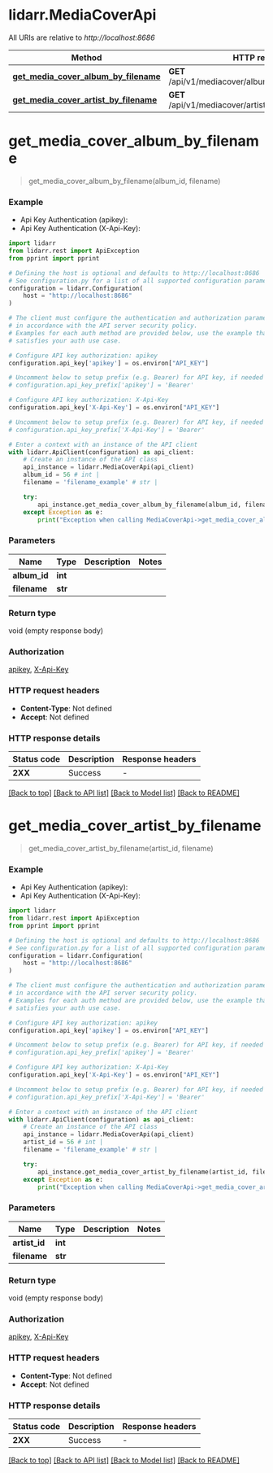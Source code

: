 # lidarr.MediaCoverApi

All URIs are relative to *http://localhost:8686*

Method | HTTP request | Description
------------- | ------------- | -------------
[**get_media_cover_album_by_filename**](MediaCoverApi.md#get_media_cover_album_by_filename) | **GET** /api/v1/mediacover/album/{albumId}/{filename} | 
[**get_media_cover_artist_by_filename**](MediaCoverApi.md#get_media_cover_artist_by_filename) | **GET** /api/v1/mediacover/artist/{artistId}/{filename} | 


# **get_media_cover_album_by_filename**
> get_media_cover_album_by_filename(album_id, filename)



### Example

* Api Key Authentication (apikey):
* Api Key Authentication (X-Api-Key):

```python
import lidarr
from lidarr.rest import ApiException
from pprint import pprint

# Defining the host is optional and defaults to http://localhost:8686
# See configuration.py for a list of all supported configuration parameters.
configuration = lidarr.Configuration(
    host = "http://localhost:8686"
)

# The client must configure the authentication and authorization parameters
# in accordance with the API server security policy.
# Examples for each auth method are provided below, use the example that
# satisfies your auth use case.

# Configure API key authorization: apikey
configuration.api_key['apikey'] = os.environ["API_KEY"]

# Uncomment below to setup prefix (e.g. Bearer) for API key, if needed
# configuration.api_key_prefix['apikey'] = 'Bearer'

# Configure API key authorization: X-Api-Key
configuration.api_key['X-Api-Key'] = os.environ["API_KEY"]

# Uncomment below to setup prefix (e.g. Bearer) for API key, if needed
# configuration.api_key_prefix['X-Api-Key'] = 'Bearer'

# Enter a context with an instance of the API client
with lidarr.ApiClient(configuration) as api_client:
    # Create an instance of the API class
    api_instance = lidarr.MediaCoverApi(api_client)
    album_id = 56 # int | 
    filename = 'filename_example' # str | 

    try:
        api_instance.get_media_cover_album_by_filename(album_id, filename)
    except Exception as e:
        print("Exception when calling MediaCoverApi->get_media_cover_album_by_filename: %s\n" % e)
```



### Parameters


Name | Type | Description  | Notes
------------- | ------------- | ------------- | -------------
 **album_id** | **int**|  | 
 **filename** | **str**|  | 

### Return type

void (empty response body)

### Authorization

[apikey](../README.md#apikey), [X-Api-Key](../README.md#X-Api-Key)

### HTTP request headers

 - **Content-Type**: Not defined
 - **Accept**: Not defined

### HTTP response details

| Status code | Description | Response headers |
|-------------|-------------|------------------|
**2XX** | Success |  -  |

[[Back to top]](#) [[Back to API list]](../README.md#documentation-for-api-endpoints) [[Back to Model list]](../README.md#documentation-for-models) [[Back to README]](../README.md)

# **get_media_cover_artist_by_filename**
> get_media_cover_artist_by_filename(artist_id, filename)



### Example

* Api Key Authentication (apikey):
* Api Key Authentication (X-Api-Key):

```python
import lidarr
from lidarr.rest import ApiException
from pprint import pprint

# Defining the host is optional and defaults to http://localhost:8686
# See configuration.py for a list of all supported configuration parameters.
configuration = lidarr.Configuration(
    host = "http://localhost:8686"
)

# The client must configure the authentication and authorization parameters
# in accordance with the API server security policy.
# Examples for each auth method are provided below, use the example that
# satisfies your auth use case.

# Configure API key authorization: apikey
configuration.api_key['apikey'] = os.environ["API_KEY"]

# Uncomment below to setup prefix (e.g. Bearer) for API key, if needed
# configuration.api_key_prefix['apikey'] = 'Bearer'

# Configure API key authorization: X-Api-Key
configuration.api_key['X-Api-Key'] = os.environ["API_KEY"]

# Uncomment below to setup prefix (e.g. Bearer) for API key, if needed
# configuration.api_key_prefix['X-Api-Key'] = 'Bearer'

# Enter a context with an instance of the API client
with lidarr.ApiClient(configuration) as api_client:
    # Create an instance of the API class
    api_instance = lidarr.MediaCoverApi(api_client)
    artist_id = 56 # int | 
    filename = 'filename_example' # str | 

    try:
        api_instance.get_media_cover_artist_by_filename(artist_id, filename)
    except Exception as e:
        print("Exception when calling MediaCoverApi->get_media_cover_artist_by_filename: %s\n" % e)
```



### Parameters


Name | Type | Description  | Notes
------------- | ------------- | ------------- | -------------
 **artist_id** | **int**|  | 
 **filename** | **str**|  | 

### Return type

void (empty response body)

### Authorization

[apikey](../README.md#apikey), [X-Api-Key](../README.md#X-Api-Key)

### HTTP request headers

 - **Content-Type**: Not defined
 - **Accept**: Not defined

### HTTP response details

| Status code | Description | Response headers |
|-------------|-------------|------------------|
**2XX** | Success |  -  |

[[Back to top]](#) [[Back to API list]](../README.md#documentation-for-api-endpoints) [[Back to Model list]](../README.md#documentation-for-models) [[Back to README]](../README.md)

